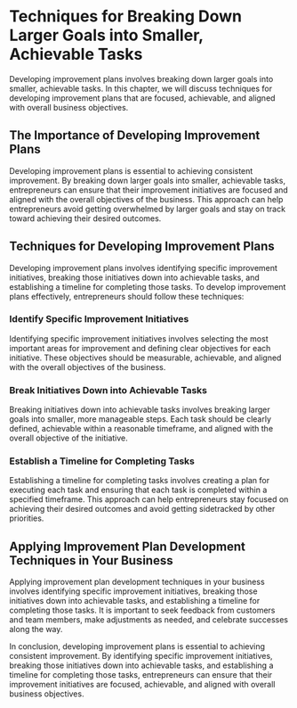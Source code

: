 Techniques for Breaking Down Larger Goals into Smaller, Achievable Tasks
=================================================================================================================

Developing improvement plans involves breaking down larger goals into smaller, achievable tasks. In this chapter, we will discuss techniques for developing improvement plans that are focused, achievable, and aligned with overall business objectives.

The Importance of Developing Improvement Plans
----------------------------------------------

Developing improvement plans is essential to achieving consistent improvement. By breaking down larger goals into smaller, achievable tasks, entrepreneurs can ensure that their improvement initiatives are focused and aligned with the overall objectives of the business. This approach can help entrepreneurs avoid getting overwhelmed by larger goals and stay on track toward achieving their desired outcomes.

Techniques for Developing Improvement Plans
-------------------------------------------

Developing improvement plans involves identifying specific improvement initiatives, breaking those initiatives down into achievable tasks, and establishing a timeline for completing those tasks. To develop improvement plans effectively, entrepreneurs should follow these techniques:

### Identify Specific Improvement Initiatives

Identifying specific improvement initiatives involves selecting the most important areas for improvement and defining clear objectives for each initiative. These objectives should be measurable, achievable, and aligned with the overall objectives of the business.

### Break Initiatives Down into Achievable Tasks

Breaking initiatives down into achievable tasks involves breaking larger goals into smaller, more manageable steps. Each task should be clearly defined, achievable within a reasonable timeframe, and aligned with the overall objective of the initiative.

### Establish a Timeline for Completing Tasks

Establishing a timeline for completing tasks involves creating a plan for executing each task and ensuring that each task is completed within a specified timeframe. This approach can help entrepreneurs stay focused on achieving their desired outcomes and avoid getting sidetracked by other priorities.

Applying Improvement Plan Development Techniques in Your Business
-----------------------------------------------------------------

Applying improvement plan development techniques in your business involves identifying specific improvement initiatives, breaking those initiatives down into achievable tasks, and establishing a timeline for completing those tasks. It is important to seek feedback from customers and team members, make adjustments as needed, and celebrate successes along the way.

In conclusion, developing improvement plans is essential to achieving consistent improvement. By identifying specific improvement initiatives, breaking those initiatives down into achievable tasks, and establishing a timeline for completing those tasks, entrepreneurs can ensure that their improvement initiatives are focused, achievable, and aligned with overall business objectives.
